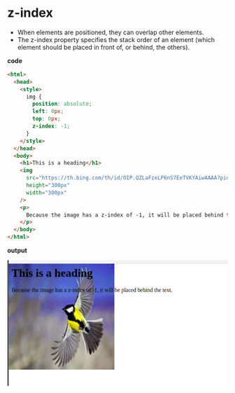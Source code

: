 # z-index

- When elements are positioned, they can overlap other elements.
- The z-index property specifies the stack order of an element (which element should be placed in front of, or behind, the others).

**code**

```html
<html>
  <head>
    <style>
      img {
        position: absolute;
        left: 0px;
        top: 0px;
        z-index: -1;
      }
    </style>
  </head>
  <body>
    <h1>This is a heading</h1>
    <img
      src="https://th.bing.com/th/id/OIP.QZLaFzeLP6nS7EeTVKYAiwAAAA?pid=ImgDet&rs=1"
      height="300px"
      width="300px"
    />
    <p>
      Because the image has a z-index of -1, it will be placed behind the text.
    </p>
  </body>
</html>
```

**output**

![z-index_output](./assets/output_10.2.png)
